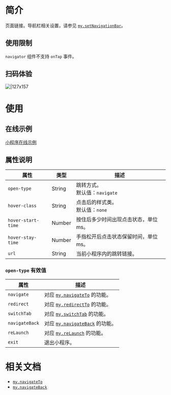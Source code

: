 # 简介

页面链接。导航栏相关设置，请参见 [`my.setNavigationBar`](https://opendocs.alipay.com/mini/api/xwq8e6)。

## 使用限制

`navigator` 组件不支持 `onTap` 事件。

## 扫码体验

![|127x157](https://gw.alipayobjects.com/zos/skylark/f5c228d3-46e1-42d2-bc00-bfb4f48b726c/2018/jpeg/b69413a4-6c07-40df-bf34-be32a4987946.jpeg#align=left&display=inline&height=1906&margin=%5Bobject%20Object%5D&originHeight=1906&originWidth=1540&status=done&style=none&width=127)

# 使用

## 在线示例

[小程序在线示例](https://opendocs.alipay.com/openbox/mini/opendocs/basic-component?view=preview&defaultPage=pages/navigator/index&defaultOpenedFiles=pages/navigator/index&theme=light)

## 属性说明

| 属性             | 类型   | 描述                                     |
| ---------------- | ------ | ---------------------------------------- |
| `open-type`      | String | 跳转方式。<br/>默认值：`navigate`        |
| `hover-class`    | String | 点击后的样式类。<br/>默认值：`none`      |
| `hover-start-time` | Number | 按住后多少时间出现点击状态，单位 ms。   |
| `hover-stay-time`  | Number | 手指松开后点击状态保留时间，单位 ms。   |
| `url`              | String | 当前小程序内的跳转链接。                 |

### `open-type` 有效值

| 属性         | 描述                                             |
| ------------ | ------------------------------------------------ |
| `navigate`   | 对应 [`my.navigateTo`](/mini/api/zwi8gx) 的功能。  |
| `redirect`   | 对应 [`my.redirectTo`](/mini/api/fh18ky) 的功能。  |
| `switchTab`  | 对应 [`my.switchTab`](/mini/api/ui-tabbar) 的功能。 |
| `navigateBack` | 对应 [`my.navigateBack`](/mini/api/kc5zbx) 的功能。 |
| `reLaunch`   | 对应 [`my.reLaunch`](/mini/api/hmn54z) 的功能。    |
| `exit`       | 退出小程序。                                      |

# 相关文档

- [`my.navigateTo`](https://opendocs.alipay.com/mini/api/zwi8gx)
- [`my.navigateBack`](https://opendocs.alipay.com/mini/api/kc5zbx)
